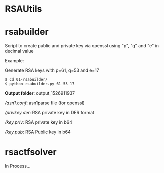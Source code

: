 # RSAUtils

rsabuilder
==========

Script to create public and private key via openssl using "p", "q" and "e" in decimal value


Example:

Generate RSA keys with p=61, q=53 and e=17

```
$ cd 01-rsabuilder/
$ python rsabuilder.py 61 53 17
```

**Output folder**: output_1526911937

*/asn1.conf*:    asn1parse file (for openssl)

*/privkey.der*:  RSA private key in DER format

*/key.priv*:     RSA private key in b64

*/key.pub*:      RSA Public key in b64



rsactfsolver
============

In Process...

